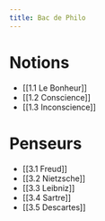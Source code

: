 ```yaml
---
title: Bac de Philo 
---
```



# Notions

- [[1.1 Le Bonheur]]
- [[1.2 Conscience]]
- [[1.3 Inconscience]]

# Penseurs

- [[3.1 Freud]]
- [[3.2 Nietzsche]]
- [[3.3 Leibniz]]
- [[3.4 Sartre]]
- [[3.5 Descartes]]
